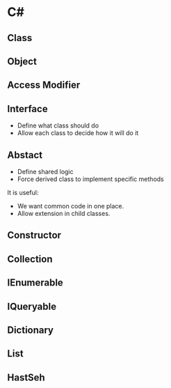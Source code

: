# C#

## Class

## Object

## Access Modifier

## Interface

- Define what class should do
- Allow each class to decide how it will do it

## Abstact

- Define shared logic
- Force derived class to implement specific methods

It is useful:
- We want common code in one place.
- Allow extension in child classes.

## Constructor

## Collection

## IEnumerable

## IQueryable

## Dictionary

## List 

## HastSeh
